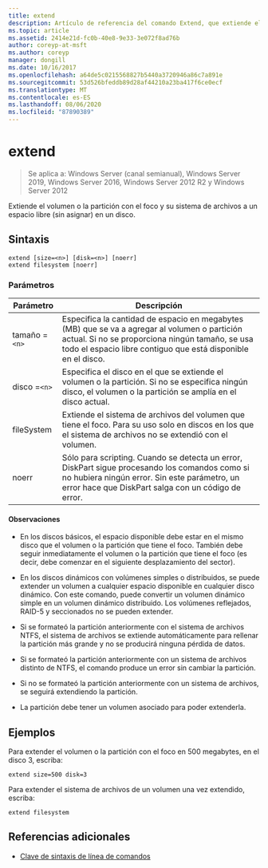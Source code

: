 ```yaml
---
title: extend
description: Artículo de referencia del comando Extend, que extiende el volumen o la partición con el foco y su sistema de archivos en un espacio libre (sin asignar) en un disco.
ms.topic: article
ms.assetid: 2414e21d-fc0b-40e8-9e33-3e072f8ad76b
author: coreyp-at-msft
ms.author: coreyp
manager: dongill
ms.date: 10/16/2017
ms.openlocfilehash: a64de5c0215568827b5440a3720946a86c7a891e
ms.sourcegitcommit: 53d526bfeddb89d28af44210a23ba417f6ce0ecf
ms.translationtype: MT
ms.contentlocale: es-ES
ms.lasthandoff: 08/06/2020
ms.locfileid: "87890389"
---
```

# <a name="extend"></a>extend

> Se aplica a: Windows Server (canal semianual), Windows Server 2019, Windows Server 2016, Windows Server 2012 R2 y Windows Server 2012

Extiende el volumen o la partición con el foco y su sistema de archivos a un espacio libre (sin asignar) en un disco.

## <a name="syntax"></a>Sintaxis

```
extend [size=<n>] [disk=<n>] [noerr]
extend filesystem [noerr]
```

### <a name="parameters"></a>Parámetros

| Parámetro | Descripción |
| --------- | ----------- |
| tamaño =`<n>` | Especifica la cantidad de espacio en megabytes (MB) que se va a agregar al volumen o partición actual. Si no se proporciona ningún tamaño, se usa todo el espacio libre contiguo que está disponible en el disco. |
| disco =`<n>` | Especifica el disco en el que se extiende el volumen o la partición. Si no se especifica ningún disco, el volumen o la partición se amplía en el disco actual. |
| fileSystem | Extiende el sistema de archivos del volumen que tiene el foco. Para su uso solo en discos en los que el sistema de archivos no se extendió con el volumen. |
| noerr | Sólo para scripting. Cuando se detecta un error, DiskPart sigue procesando los comandos como si no hubiera ningún error. Sin este parámetro, un error hace que DiskPart salga con un código de error. |

#### <a name="remarks"></a>Observaciones

- En los discos básicos, el espacio disponible debe estar en el mismo disco que el volumen o la partición que tiene el foco. También debe seguir inmediatamente el volumen o la partición que tiene el foco (es decir, debe comenzar en el siguiente desplazamiento del sector).

- En los discos dinámicos con volúmenes simples o distribuidos, se puede extender un volumen a cualquier espacio disponible en cualquier disco dinámico. Con este comando, puede convertir un volumen dinámico simple en un volumen dinámico distribuido. Los volúmenes reflejados, RAID-5 y seccionados no se pueden extender.

- Si se formateó la partición anteriormente con el sistema de archivos NTFS, el sistema de archivos se extiende automáticamente para rellenar la partición más grande y no se producirá ninguna pérdida de datos.

- Si se formateó la partición anteriormente con un sistema de archivos distinto de NTFS, el comando produce un error sin cambiar la partición.

- Si no se formateó la partición anteriormente con un sistema de archivos, se seguirá extendiendo la partición.

- La partición debe tener un volumen asociado para poder extenderla.

## <a name="examples"></a>Ejemplos

Para extender el volumen o la partición con el foco en 500 megabytes, en el disco 3, escriba:

```
extend size=500 disk=3
```

Para extender el sistema de archivos de un volumen una vez extendido, escriba:

```
extend filesystem
```

## <a name="additional-references"></a>Referencias adicionales

- [Clave de sintaxis de línea de comandos](command-line-syntax-key.md)
